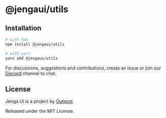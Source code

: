# @jengaui/utils

## Installation

```sh
# with npm
npm install @jengaui/utils

# with yarn
yarn add @jengaui/utils
```

For discussions, suggestions and contributions, create an issue or join our [Discord](https://discord.gg/sHnHPnAPZj) channel to chat.

## License

Jenga UI is a project by [Outpost](https://outpost.run).

Released under the MIT License.
